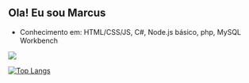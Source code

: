 ## Ola! Eu sou Marcus

- Conhecimento em: HTML/CSS/JS, C#, Node.js básico, php, MySQL Workbench 

<picture>
<source
  srcset="https://github-readme-stats.vercel.app/api?username=Marcus-Calegar&show_icons=true&theme=dark"
  media="(prefers-color-scheme: dark)"
/>
<source
  srcset="https://github-readme-stats.vercel.app/api?username=Marcus-Calegar&show_icons=true"
  media="(prefers-color-scheme: light), (prefers-color-scheme: no-preference)"
/>
<img src="https://github-readme-stats.vercel.app/api?username=mav-26&show_icons=true" />
</picture>

[![Top Langs](https://github-readme-stats.vercel.app/api/top-langs/?username=mav-26&layout=compact&theme=dark)](https://github.com/mav-26/github-readme-stats)
